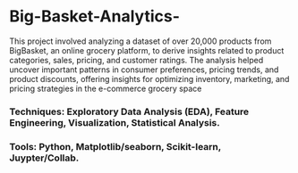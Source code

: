 # Big-Basket-Analytics-
This project involved analyzing a dataset of over 20,000 products from BigBasket, an online grocery platform, to derive insights related to product categories, sales, pricing, and customer ratings. The analysis helped uncover important patterns in consumer preferences, pricing trends, and product discounts, offering insights for optimizing inventory, marketing, and pricing strategies in the e-commerce grocery space 

### Techniques: Exploratory Data Analysis (EDA), Feature Engineering, Visualization, Statistical Analysis.
### Tools: Python, Matplotlib/seaborn, Scikit-learn, Juypter/Collab. 



